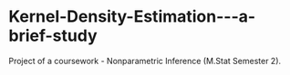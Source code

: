 # Kernel-Density-Estimation---a-brief-study
Project of a coursework - Nonparametric Inference (M.Stat Semester 2).
